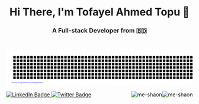 <h1 align="center">Hi There, I'm Tofayel Ahmed Topu 👋</h1>

<h3 align="center">A Full-stack Developer from 🇧🇩 </h3>
<br/>
<div align="center">

![gitartwork](gitartwork.svg)

</div>

 <div id="badges">
   <a href="https://www.linkedin.com/in/topukhan">
      <img src="https://img.shields.io/badge/LinkedIn-%230077B5.svg?style=for-the-badge&logo=linkedin&logoColor=white" alt="LinkedIn Badge"/>
   </a>
   <a href="https://facebook.com/topu.khan.63">
      <img src="https://img.shields.io/badge/Twitter-%231DA1F2.svg?style=for-the-badge&logo=twitter&logoColor=white" alt="Twitter Badge"/>
   </a>

   <img  align="right" src="https://komarev.com/ghpvc/?username=topukhan&label=Profile%20views&color=green&style=flat" alt="me-shaon" />
   <a align="right" href="https://github.com/ferasbbm?tab=followers">
      <img  align="right" src="https://img.shields.io/github/followers/me-shaon?username=me-shaon&label=Followers" alt="me-shaon" />
   </a>
</div>
